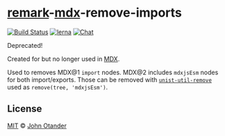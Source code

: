 # [remark][]-[mdx][]-remove-imports

[![Build Status][build-badge]][build]
[![lerna][lerna-badge]][lerna]
[![Chat][chat-badge]][chat]

Deprecated!

Created for but no longer used in [MDX](https://mdxjs.com).

Used to removes MDX@1 `import` nodes.
MDX@2 includes `mdxjsEsm` nodes for both import/exports.
Those can be removed with
[`unist-util-remove`](https://github.com/syntax-tree/unist-util-remove)
used as `remove(tree, 'mdxjsEsm')`.

## License

[MIT][] © [John Otander][johno]

[build]: https://travis-ci.com/mdx-js/mdx
[build-badge]: https://travis-ci.com/mdx-js/mdx.svg?branch=master
[lerna]: https://lernajs.io/
[lerna-badge]: https://img.shields.io/badge/maintained%20with-lerna-cc00ff.svg
[chat-badge]: https://img.shields.io/badge/chat-discussions-success.svg
[chat]: https://github.com/mdx-js/mdx/discussions
[contributing]: https://mdxjs.com/contributing
[support]: https://mdxjs.com/support
[coc]: https://github.com/mdx-js/.github/blob/master/code-of-conduct.md
[mit]: license
[remark]: https://github.com/remarkjs/remark
[johno]: https://johno.com
[npm]: https://docs.npmjs.com/cli/install
[mdx]: https://mdxjs.com
[mdxast]: https://github.com/mdx-js/specification#mdxast
